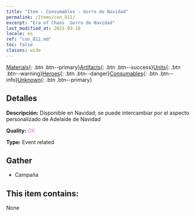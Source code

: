 ```yaml
---
title: "Item - Consumables - Gorro de Navidad"
permalink: /Items/con_811/
excerpt: "Era of Chaos  Gorro de Navidad"
last_modified_at: 2021-03-18
locale: es
ref: "con_811.md"
toc: false
classes: wide
---
```

 [Materials](/es/Items/){: .btn .btn--primary}[Artifacts](/es/Items/Artifacts/){: .btn .btn--success}[Units](/es/Items/Units/){: .btn .btn--warning}[Heroes](/es/Items/Heroes/){: .btn .btn--danger}[Consumables](/es/Items/Consumables/){: .btn .btn--info}[Unknown](/es/Items/Unknown/){: .btn .btn--primary}

## Detalles
 **Descripción:** Disponible en Navidad; se puede intercambiar por el aspecto personalizado de Adelaide de Navidad

 **Quality:** <span style="color: #DA70D6">OK</span>

 **Type:** Event related

## Gather

*    Campaña 

## This item contains:

  None

